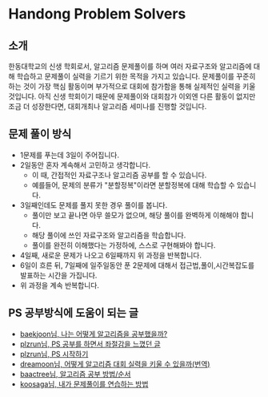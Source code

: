 # Handong Problem Solvers

## 소개

한동대학교의 신생 학회로서, 알고리즘 문제풀이를 하며 여러 자료구조와 알고리즘에 대해 학습하고 문제풀이 실력을 기르기 위한 목적을 가지고 있습니다. 문제풀이를 꾸준히 하는 것이 가장 핵심 활동이며 부가적으로 대회에 참가함을 통해 실제적인 실력을 키울 것입니다. 아직 신생 학회이기 때문에 문제풀이와 대회참가 이외엔 다른 활동이 없지만 조금 더 성장한다면, 대회개최나 알고리즘 세미나를 진행할 것입니다.



## 문제 풀이 방식

* 1문제를 푸는데 3일이 주어집니다.
* 2일동안 혼자 계속해서 고민하고 생각합니다.
  * 이 때, 간접적인 자료구조나 알고리즘 공부를 할 수 있습니다.
  * 예를들어, 문제의 분류가 "분할정복"이라면 분할정복에 대해 학습할 수 있습니다.
* 3일째인데도 문제를 풀지 못한 경우 풀이를 봅니다.
  * 풀이만 보고 끝나면 아무 쓸모가 없으며, 해당 풀이를 완벽하게 이해해야 합니다.
  * 해당 풀이에 쓰인 자료구조와 알고리즘을 학습합니다.
  * 풀이를 완전히 이해했다는 가정하에, 스스로 구현해봐야 합니다.
* 4일째, 새로운 문제가 나오고 6일째까지 위 과정을 반복합니다.
* 6일이 흐른 뒤, 7일째에 일주일동안 푼 2문제에 대해서 접근법,풀이,시간복잡도를 발표하는 시간을 가집니다.
* 위 과정을 계속 반복합니다.



## PS 공부방식에 도움이 되는 글

- [baekjoon님, 나는 어떻게 알고리즘을 공부했을까?](https://www.slideshare.net/Baekjoon/ss-52193873)
- [plzrun님, PS 공부를 하면서 좌절감을 느꼈던 글](http://plzrun.tistory.com/entry/PS%EA%B3%B5%EB%B6%80%EB%A5%BC-%ED%95%98%EB%A9%B4%EC%84%9C-%EC%A2%8C%EC%A0%88%EA%B0%90%EC%9D%84-%EB%8A%90%EB%82%80-%EB%B6%84%EB%93%A4%EC%9D%B4-%EC%9D%BD%EC%96%B4%EB%B4%A4%EC%9C%BC%EB%A9%B4-%ED%95%98%EB%8A%94-%EB%82%98%EC%9D%98-2016%EB%85%84)
- [plzrun님, PS 시작하기](http://plzrun.tistory.com/entry/%EC%95%8C%EA%B3%A0%EB%A6%AC%EC%A6%98-%EB%AC%B8%EC%A0%9C%ED%92%80%EC%9D%B4PS-%EC%8B%9C%EC%9E%91%ED%95%98%EA%B8%B0)
- [dreamoon님, 어떻게 알고리즘 대회 실력을 키울 수 있을까(번역)](https://www.acmicpc.net/blog/view/48)
- [baactree님, 알고리즘 공부 방법/순서](http://baactree.tistory.com/14)
- [koosaga님, 내가 문제풀이를 연습하는 방법](http://koosaga.com/217)